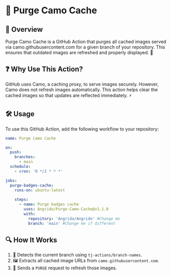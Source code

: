 # 🚀 Purge Camo Cache

## 🌟 Overview

Purge Camo Cache is a GitHub Action that purges all cached images served via camo.githubusercontent.com for a given branch of your repository. This ensures that outdated images are refreshed and properly displayed. 🔄

## ❓ Why Use This Action?

GitHub uses Camo, a caching proxy, to serve images securely. However, Camo does not refresh images automatically. This action helps clear the cached images so that updates are reflected immediately. ⚡

## 🛠️ Usage

To use this GitHub Action, add the following workflow to your repository:

```yaml
name: Purge Camo Cache

on:
  push:
    branches:
      - main
  schedule:
    - cron: '0 */2 * * *'

jobs:
  purge-badges-cache:
    runs-on: ubuntu-latest
    
    steps:
      - name: Purge badges cache
        uses: Angrido/Purge-Camo-Cache@v1.1.0
        with:
          repository: 'Angrido/Angrido' #Change me
          branch: 'main' #Change me if different
```

## 🔍 How It Works

1. 🔄 Detects the current branch using `tj-actions/branch-names`.
2. 🖼️ Extracts all cached image URLs from `camo.githubusercontent.com`.
3. 🚀 Sends a `PURGE` request to refresh those images.
